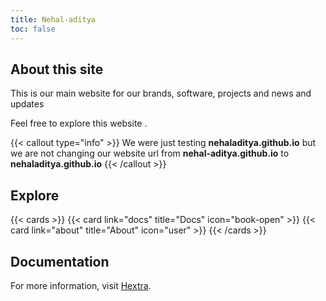 ```yaml
---
title: Nehal-aditya 
toc: false
---
```


## About this site

This is our main website for our brands, software, projects and news and updates

Feel free to explore this website .

{{< callout type="info" >}}
  We were just testing **nehaladitya.github.io** but we are not changing our website url from **nehal-aditya.github.io** to **nehaladitya.github.io** 
{{< /callout >}}

## Explore

{{< cards >}}
  {{< card link="docs" title="Docs" icon="book-open" >}}
  {{< card link="about" title="About" icon="user" >}}
{{< /cards >}}

## Documentation

For more information, visit [Hextra](https://imfing.github.io/hextra).
